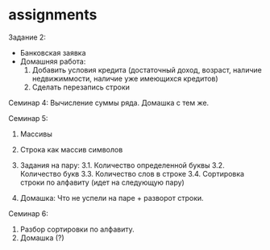 # assignments

Задание 2:
- Банковская заявка
- Домашняя работа:
  1. Добавить условия кредита (достаточный доход, возраст, наличие недвижиммости, наличие уже имеющихся кредитов)
  2. Сделать перезапись строки
  
Семинар 4: 
  Вычисление суммы ряда. Домашка с тем же.
  
 Семинар 5:
  1. Массивы
  2. Строка как массив символов
  3. Задания на пару:
    3.1. Количество определенной буквы
    3.2. Количество букв
    3.3. Количество слов в строке
    3.4. Сортировка строки по алфавиту (идет на следующую пару)
    
  4. Домашка: Что не успели на паре + разворот строки. 
  
  Семинар 6:
  1. Разбор сортировки по алфавиту.
  2. Домашка (?)

